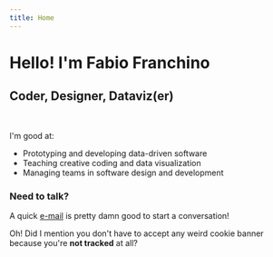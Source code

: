 ```yaml
---
title: Home
---
```


# Hello! I'm Fabio Franchino

## Coder, Designer, Dataviz(er)

<br />

I'm good at:

- Prototyping and developing <span class="s" data-type="underline">data-driven software</span>
- Teaching <span class="s" data-type="underline">creative coding</span> and <span class="s" data-type="underline">data visualization</span>
- <span class="s" data-type="underline">Managing teams</span> in software design and development

### Need to talk?

A quick <span class="s" data-type="box" data-color="#333">[e-mail](mailto:fabio.franchino@gmail.com)</span> is pretty damn good to start a conversation!

Oh! Did I mention you don't have to accept any weird cookie banner because you're **not tracked** at all?